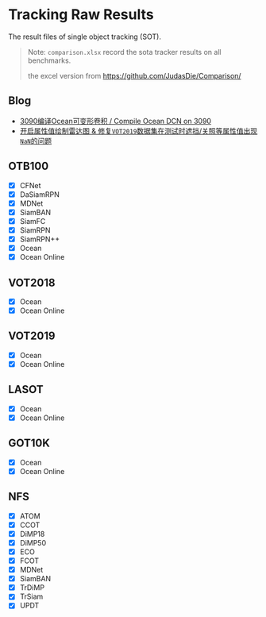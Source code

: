 # Tracking Raw Results

The result files of single object tracking (SOT).

> Note: 
> `comparison.xlsx` record the sota tracker results on all benchmarks.
> 
> the excel version from https://github.com/JudasDie/Comparison/

## Blog
- [3090编译Ocean可变形卷积 / Compile Ocean DCN on 3090](compile_ocean_dcn_on_3090.md)
- [开启属性值绘制雷达图 & 修复`VOT2019`数据集在测试时遮挡/关照等属性值出现`NaN`的问题](fix_eval_vot2019_attrs_nan.md)

## OTB100

- [x] CFNet 
- [x] DaSiamRPN
- [x] MDNet
- [x] SiamBAN
- [x] SiamFC
- [x] SiamRPN
- [x] SiamRPN++
- [x] Ocean
- [x] Ocean Online

## VOT2018

- [x] Ocean
- [x] Ocean Online

## VOT2019

- [x] Ocean
- [x] Ocean Online

## LASOT

- [x] Ocean
- [x] Ocean Online

## GOT10K

- [x] Ocean
- [x] Ocean Online

## NFS
- [x] ATOM
- [x] CCOT
- [x] DiMP18
- [x] DiMP50
- [x] ECO
- [x] FCOT
- [x] MDNet
- [x] SiamBAN
- [x] TrDiMP
- [x] TrSiam
- [x] UPDT

